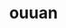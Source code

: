 ---
title: ouuan
github: https://github.com/ouuan
mode: dark
transition: 3s
archetype:
  - Little Bit of Everything
---